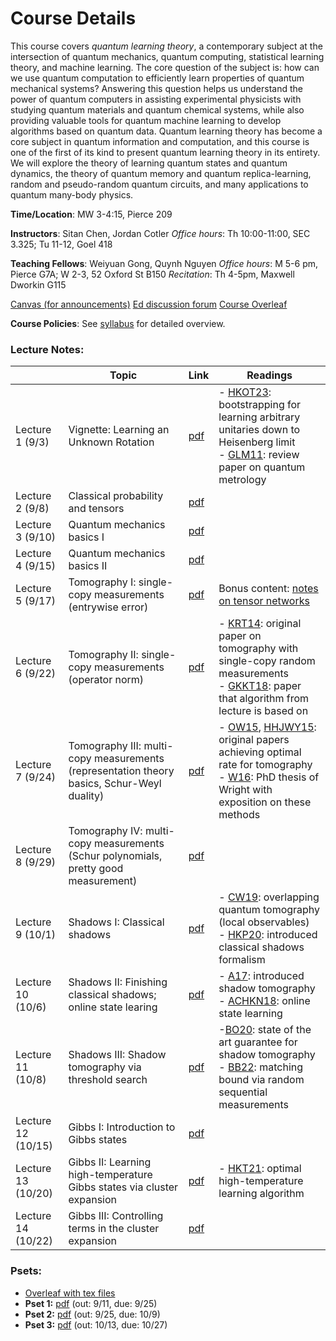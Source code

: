 # Course Details

This course covers *quantum learning theory*, a contemporary subject at the intersection of quantum mechanics, quantum computing, statistical learning theory, and machine learning.  The core question of the subject is: how can we use quantum computation to efficiently learn properties of quantum mechanical systems?  Answering this question helps us understand the power of quantum computers in assisting experimental physicists with studying quantum materials and quantum chemical systems, while also providing valuable tools for quantum machine learning to develop algorithms based on quantum data.  Quantum learning theory has become a core subject in quantum information and computation, and this course is one of the first of its kind to present quantum learning theory in its entirety.  We will explore the theory of learning quantum states and quantum dynamics, the theory of quantum memory and quantum replica-learning, random and pseudo-random quantum circuits, and many applications to quantum many-body physics.

**Time/Location**: MW 3-4:15, Pierce 209

**Instructors**: Sitan Chen, Jordan Cotler
*Office hours*: Th 10:00-11:00, SEC 3.325; Tu 11-12, Goel 418


**Teaching Fellows**: Weiyuan Gong, Quynh Nguyen
*Office hours*: M 5-6 pm, Pierce G7A; W 2-3, 52 Oxford St B150
*Recitation*: Th 4-5pm, Maxwell Dworkin G115


[Canvas (for announcements)](https://canvas.harvard.edu/courses/158126/)
[Ed discussion forum](https://edstem.org/us/courses/85742/)
[Course Overleaf](https://www.overleaf.com/read/cxtmnnfnjqdk#94a28a) 

**Course Policies**: See [syllabus](/syllabus.pdf) for detailed overview.

### Lecture Notes:

|                    | Topic                                                                                      | Link                   | Readings                                                                                                                                                                                                                                                                            |
| ------------------ | ------------------------------------------------------------------------------------------ | ---------------------- | ----------------------------------------------------------------------------------------------------------------------------------------------------------------------------------------------------------------------------------------------------------------------------------- |
| Lecture 1 (9/3)    | Vignette: Learning an Unknown Rotation                                                     | [pdf](/lecture1.pdf)   | - [HKOT23](https://arxiv.org/pdf/2302.14066): bootstrapping for learning arbitrary unitaries down to Heisenberg limit<br>- [GLM11](https://arxiv.org/pdf/1102.2318): review paper on quantum metrology                                                                              |
| Lecture 2 (9/8)    | Classical probability and tensors                                                          | [pdf](./lecture2.pdf)  |                                                                                                                                                                                                                                                                                     |
| Lecture 3 (9/10)   | Quantum mechanics basics I                                                                 | [pdf](./lecture3.pdf)  |                                                                                                                                                                                                                                                                                     |
| Lecture 4 (9/15)   | Quantum mechanics basics II                                                                | [pdf](./lecture4.pdf)  |                                                                                                                                                                                                                                                                                     |
| Lecture 5 (9/17)   | Tomography I:  single-copy measurements (entrywise error)                                  | [pdf](./lecture5.pdf)  | Bonus content: [notes on tensor networks](./tensor_networks.pdf)                                                                                                                                                                                                                    |
| Lecture 6 (9/22)   | Tomography II: single-copy measurements (operator norm)                                    | [pdf](./lecture6.pdf)  | - [KRT14](https://arxiv.org/pdf/1410.6913): original paper on tomography with single-copy random measurements<br>- [GKKT18](https://arxiv.org/pdf/1809.11162): paper that algorithm from lecture is based on                                                                        |
| Lecture 7 (9/24)   | Tomography III: multi-copy measurements (representation theory basics, Schur-Weyl duality) | [pdf](./lecture7.pdf)  | - [OW15](https://arxiv.org/pdf/1508.01907), [HHJWY15](https://arxiv.org/abs/1508.01797): original papers achieving optimal rate for tomography<br>- [W16](http://reports-archive.adm.cs.cmu.edu/anon/2016/CMU-CS-16-108.pdf): PhD thesis of Wright with exposition on these methods |
| Lecture 8 (9/29)   | Tomography IV: multi-copy measurements (Schur polynomials, pretty good measurement)        | [pdf](./lecture8.pdf)  |                                                                                                                                                                                                                                                                                     |
| Lecture 9 (10/1)   | Shadows I: Classical shadows                                                               | [pdf](./lecture9.pdf)  | - [CW19](https://arxiv.org/abs/1908.02754): overlapping quantum tomography (local observables)<br>- [HKP20](https://arxiv.org/abs/2002.08953): introduced classical shadows formalism                                                                                               |
| Lecture 10 (10/6)  | Shadows II: Finishing classical shadows; online state learing                              | [pdf](./lecture10.pdf) | - [A17](https://arxiv.org/abs/1711.01053): introduced shadow tomography<br>- [ACHKN18](https://arxiv.org/abs/1802.09025): online state learning                                                                                                                                     |
| Lecture 11 (10/8)  | Shadows III: Shadow tomography via threshold search                                        | [pdf](./lecture11.pdf) | -[BO20](https://arxiv.org/abs/2011.10908): state of the art guarantee for shadow tomography<br>- [BB22](https://arxiv.org/abs/2210.09155): matching bound via random sequential measurements                                                                                        |
| Lecture 12 (10/15) | Gibbs I: Introduction to Gibbs states                                                      | [pdf](./lecture12.pdf) |                                                                                                                                                                                                                                                                                     |
| Lecture 13 (10/20) | Gibbs II: Learning high-temperature Gibbs states via cluster expansion                     | [pdf](./lecture13.pdf) | - [HKT21](https://arxiv.org/abs/2108.04842): optimal high-temperature learning algorithm                                                                                                                                                                                            |
| Lecture 14 (10/22) | Gibbs III: Controlling terms in the cluster expansion                                      | [pdf](./lecture14.pdf) |                                                                                                                                                                                                                                                                                     |







### Psets:
- [Overleaf with tex files](https://www.overleaf.com/read/cxtmnnfnjqdk#94a28a)
- **Pset 1:** [pdf](./pset1.pdf) (out: 9/11, due: 9/25)
- **Pset 2:** [pdf](./pset2.pdf) (out: 9/25, due: 10/9)
- **Pset 3:** [pdf](./pset3.pdf) (out: 10/13, due: 10/27)